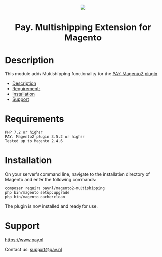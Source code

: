 <p align="center">
    <img src="https://www.pay.nl/uploads/1/brands/main_logo.png" />
</p>
<h1 align="center">Pay. Multishipping Extension for Magento</h1>

# Description

This module adds Multishipping functionality for the [PAY. Magento2 plugin](https://github.com/paynl/magento2-plugin)

- [Description](#description)
- [Requirements](#requirements)
- [Installation](#installation)
- [Support](#support)

# Requirements

    PHP 7.2 or higher
    PAY. Magento2 plugin 3.5.2 or higher
    Tested up to Magento 2.4.6

# Installation

On your server's command line, navigate to the installation directory of Magento and enter the following commands:

```
composer require paynl/magento2-multishipping
php bin/magento setup:upgrade
php bin/magento cache:clean
```

The plugin is now installed and ready for use.

# Support

https://www.pay.nl

Contact us: support@pay.nl
